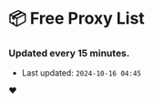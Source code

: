 # :package: Free Proxy List
### Updated every 15 minutes.

- Last updated: `2024-10-16 04:45`

:heart:
